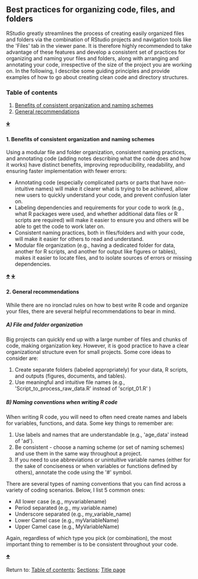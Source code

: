 ## Best practices for organizing code, files, and folders

RStudio greatly streamlines the process of creating easily organized files and folders via the combination of RStudio projects and navigation tools like the 'Files' tab in the viewer pane. It is therefore highly recommended to take advantage of these features and develop a consistent set of practices for organizing and naming your files and folders, along with arranging and annotating your code, irrespective of the size of the project you are working on. In the following, I describe some guiding principles and provide examples of how to go about creating clean code and directory structures.

<a name="TOC"></a>
### Table of contents
1. <a href="#S01">Benefits of consistent organization and naming schemes</a>
2. <a href="#S01">General recommendations</a>

<a href="#END">&#129147;</a>

<a name="S01"></a>
#### 1. Benefits of consistent organization and naming schemes

Using a modular file and folder organization, consistent naming practices, and annotating code (adding notes describing what the code does and how it works) have distinct benefits, improving reproducibility, readability, and ensuring faster implementation with fewer errors:
* Annotating code (especially complicated parts or parts that have non-intuitive names) will make it clearer what is trying to be achieved, allow new users to quickly understand your code, and prevent confusion later on.
* Labeling dependencies and requirements for your code to work (e.g., what R packages were used, and whether additional data files or R scripts are required) will make it easier to ensure you and others will be able to get the code to work later on.
* Consistent naming practices, both in files/folders and with your code, will make it easier for others to read and understand.
* Modular file organization (e.g., having a dedicated folder for data, another for R scripts, and another for output like figures or tables), makes it easier to locate files, and to isolate sources of errors or missing dependencies.

<a href="#TOC">&#129145;</a> <a href="#END">&#129147;</a>

<a name="S02"></a>
#### 2. General recommendations

While there are no ironclad rules on how to best write R code and organize your files, there are several helpful recommendations to bear in mind.

##### A) File and folder organization

Big projects can quickly end up with a large number of files and chunks of code, making organization key. However, it is good practice to have a clear organizational structure even for small projects. Some core ideas to consider are:
1. Create separate folders (labeled appropriately) for your data, R scripts, and outputs (figures, documents, and tables).
2. Use meaningful and intuitive file names (e.g., 'Script_to_process_raw_data.R' instead of 'script_01.R' )

##### B) Naming conventions when writing R code

When writing R code, you will need to often need create names and labels for variables, functions, and data. Some key things to remember are:
1. Use labels and names that are understandable (e.g., 'age_data' instead of 'ad').
2. Be consistent - choose a naming scheme (or set of naming schemes) and use them in the same way throughout a project.
3. If you need to use abbreviations or unintuitive variable names (either for the sake of conciseness or when variables or functions defined by others), annotate the code using the '#' symbol.

There are several types of naming conventions that you can find across a variety of coding scenarios. Below, I list 5 common ones:
* All lower case (e.g., myvariablename)
* Period separated (e.g., my.variable.name)
* Underscore separated (e.g., my_variable_name)
* Lower Camel case (e.g., myVariableName)
* Upper Camel case (e.g., MyVariableName)

Again, regardless of which type you pick (or combination), the most important thing to remember is to be consistent throughout your code.

<a href="#TOC">&#129145;</a>

<a name="END"></a>
Return to:
[Table of contents](C02_P000_RStudio.md);
[Sections](C00_P002_Chapters.md);
[Title page](https://rettopnivek.github.io/R_training/)

